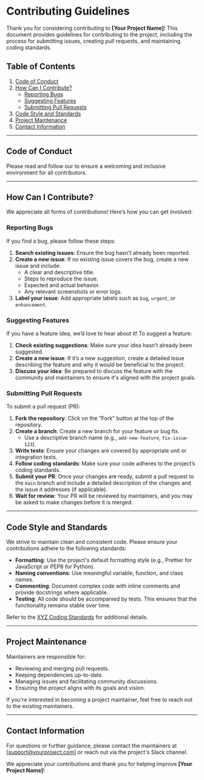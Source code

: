 # Contributing Guidelines

Thank you for considering contributing to **[Your Project Name]**! This document provides guidelines for contributing to the project, including the process for submitting issues, creating pull requests, and maintaining coding standards.

## Table of Contents

1. [Code of Conduct](#code-of-conduct)
2. [How Can I Contribute?](#how-can-i-contribute)
   - [Reporting Bugs](#reporting-bugs)
   - [Suggesting Features](#suggesting-features)
   - [Submitting Pull Requests](#submitting-pull-requests)
3. [Code Style and Standards](#code-style-and-standards)
4. [Project Maintenance](#project-maintenance)
5. [Contact Information](#contact-information)

---

## Code of Conduct

Please read and follow our to ensure a welcoming and inclusive environment for all contributors.

---

## How Can I Contribute?

We appreciate all forms of contributions! Here’s how you can get involved:

### Reporting Bugs

If you find a bug, please follow these steps:

1. **Search existing issues**: Ensure the bug hasn't already been reported.
2. **Create a new issue**: If no existing issue covers the bug, create a new issue and include:
   - A clear and descriptive title.
   - Steps to reproduce the issue.
   - Expected and actual behavior.
   - Any relevant screenshots or error logs.
3. **Label your issue**: Add appropriate labels such as `bug`, `urgent`, or `enhancement`.

### Suggesting Features

If you have a feature idea, we’d love to hear about it! To suggest a feature:

1. **Check existing suggestions**: Make sure your idea hasn’t already been suggested.
2. **Create a new issue**: If it’s a new suggestion, create a detailed issue describing the feature and why it would be beneficial to the project.
3. **Discuss your idea**: Be prepared to discuss the feature with the community and maintainers to ensure it's aligned with the project goals.

### Submitting Pull Requests

To submit a pull request (PR):

1. **Fork the repository**: Click on the “Fork” button at the top of the repository.
2. **Create a branch**: Create a new branch for your feature or bug fix.
   - Use a descriptive branch name (e.g., `add-new-feature`, `fix-issue-123`).
3. **Write tests**: Ensure your changes are covered by appropriate unit or integration tests.
4. **Follow coding standards**: Make sure your code adheres to the project’s coding standards.
5. **Submit your PR**: Once your changes are ready, submit a pull request to the `main` branch and include a detailed description of the changes and the issue it addresses (if applicable).
6. **Wait for review**: Your PR will be reviewed by maintainers, and you may be asked to make changes before it is merged.

---

## Code Style and Standards

We strive to maintain clean and consistent code. Please ensure your contributions adhere to the following standards:

- **Formatting**: Use the project's default formatting style (e.g., Prettier for JavaScript or PEP8 for Python).
- **Naming conventions**: Use meaningful variable, function, and class names.
- **Commenting**: Document complex code with inline comments and provide docstrings where applicable.
- **Testing**: All code should be accompanied by tests. This ensures that the functionality remains stable over time.

Refer to the [XYZ Coding Standards](https://example.com/coding-standards) for additional details.

---

## Project Maintenance

Maintainers are responsible for:

- Reviewing and merging pull requests.
- Keeping dependencies up-to-date.
- Managing issues and facilitating community discussions.
- Ensuring the project aligns with its goals and vision.

If you're interested in becoming a project maintainer, feel free to reach out to the existing maintainers.

---

## Contact Information

For questions or further guidance, please contact the maintainers at [support@yourproject.com] or reach out via the project's Slack channel.

We appreciate your contributions and thank you for helping improve **[Your Project Name]**!
